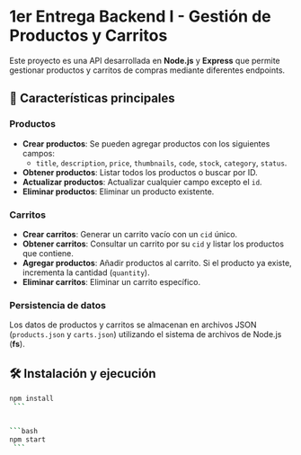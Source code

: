 # 1er Entrega Backend I - Gestión de Productos y Carritos

Este proyecto es una API desarrollada en **Node.js** y **Express** que permite gestionar productos y carritos de compras mediante diferentes endpoints.

## 🚀 Características principales

### Productos

- **Crear productos**: Se pueden agregar productos con los siguientes campos:
  - `title`, `description`, `price`, `thumbnails`, `code`, `stock`, `category`, `status`.
- **Obtener productos**: Listar todos los productos o buscar por ID.
- **Actualizar productos**: Actualizar cualquier campo excepto el `id`.
- **Eliminar productos**: Eliminar un producto existente.

### Carritos

- **Crear carritos**: Generar un carrito vacío con un `cid` único.
- **Obtener carritos**: Consultar un carrito por su `cid` y listar los productos que contiene.
- **Agregar productos**: Añadir productos al carrito. Si el producto ya existe, incrementa la cantidad (`quantity`).
- **Eliminar carritos**: Eliminar un carrito específico.

### Persistencia de datos

Los datos de productos y carritos se almacenan en archivos JSON (`products.json` y `carts.json`) utilizando el sistema de archivos de Node.js (**fs**).

## 🛠️ Instalación y ejecución

   ```bash
   npm install
    ```


   ```bash
   npm start
    ```
